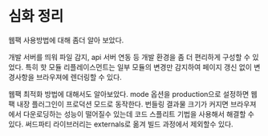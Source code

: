 # 심화 정리

웹팩 사용방법에 대해 좀더 알아 보았다.

개발 서버를 띄워 파일 감지, api 서버 연동 등 개발 환경을 좀 더 편리하게 구성할 수 있었다. 특히 핫 모듈 리플레이스먼트는 일부 모듈의 변경만 감지하여 페이지 갱신 없이 변경사항을 브라우져에 렌더링할 수 있다.

웹팩 최적화 방법에 대해서도 알아보았다. mode 옵션을 production으로 설정하면 웹팩 내장 플러그인이 프로덕션 모드로 동작한다. 번들링 결과물 크기가 커지면 브라우져에서 다운로딩하는 성능이 떨어질수 있는데 코드 스플리트 기법을 사용해서 해결할 수 있다. 써드파티 라이브러리는 externals로 옮겨 빌드 과정에서 제외할수 있다.